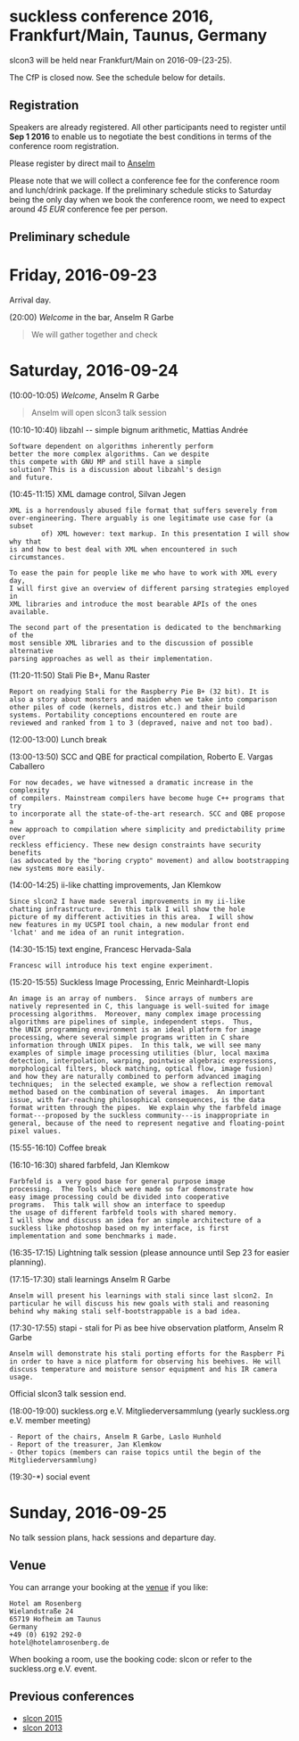 suckless conference 2016, Frankfurt/Main, Taunus, Germany
=========================================================

slcon3 will be held near Frankfurt/Main on 2016-09-(23-25).

The CfP is closed now. See the schedule below for details.

Registration
------------

Speakers are already registered. All other participants need to register until
**Sep 1 2016** to enable us to negotiate the best conditions in terms of the
conference room registration.

Please register by direct mail to [Anselm](mailto:anselm@garbe.us)

Please note that we will collect a conference fee for the conference room and
lunch/drink package. If the preliminary schedule sticks to Saturday being the
only day when we book the conference room, we need to expect around *45 EUR*
conference fee per person.

Preliminary schedule
--------------------

Friday, 2016-09-23
==================

Arrival day.

(20:00) *Welcome* in the bar, Anselm R Garbe

> We will gather together and check

Saturday, 2016-09-24
====================

(10:00-10:05) *Welcome*, Anselm R Garbe

> Anselm will open slcon3 talk session

(10:10-10:40) libzahl -- simple bignum arithmetic, Mattias Andrée

	Software dependent on algorithms inherently perform
	better the more complex algorithms. Can we despite
	this compete with GNU MP and still have a simple
	solution? This is a discussion about libzahl's design
	and future.

(10:45-11:15) XML damage control, Silvan Jegen

	XML is a horrendously abused file format that suffers severely from
	over-engineering. There arguably is one legitimate use case for (a subset
			of) XML however: text markup. In this presentation I will show why that
	is and how to best deal with XML when encountered in such circumstances.

	To ease the pain for people like me who have to work with XML every day,
	I will first give an overview of different parsing strategies employed in
	XML libraries and introduce the most bearable APIs of the ones available.

	The second part of the presentation is dedicated to the benchmarking of the
	most sensible XML libraries and to the discussion of possible alternative
	parsing approaches as well as their implementation.

(11:20-11:50) Stali Pie B+, Manu Raster

	Report on readying Stali for the Raspberry Pie B+ (32 bit). It is
	also a story about monsters and maiden when we take into comparison
	other piles of code (kernels, distros etc.) and their build
	systems. Portability conceptions encountered en route are
	reviewed and ranked from 1 to 3 (depraved, naive and not too bad).

(12:00-13:00) Lunch break

(13:00-13:50) SCC and QBE for practical compilation, Roberto E. Vargas Caballero

	For now decades, we have witnessed a dramatic increase in the complexity
	of compilers. Mainstream compilers have become huge C++ programs that try
	to incorporate all the state-of-the-art research. SCC and QBE propose a
	new approach to compilation where simplicity and predictability prime over
	reckless efficiency. These new design constraints have security benefits
	(as advocated by the "boring crypto" movement) and allow bootstrapping
	new systems more easily.

(14:00-14:25)  ii-like chatting improvements, Jan Klemkow

	Since slcon2 I have made several improvements in my ii-like
	chatting infrastructure.  In this talk I will show the hole
	picture of my different activities in this area.  I will show
	new features in my UCSPI tool chain, a new modular front end
	'lchat' and me idea of an runit integration.

(14:30-15:15) text engine, Francesc Hervada-Sala

	Francesc will introduce his text engine experiment.

(15:20-15:55) Suckless Image Processing,  Enric Meinhardt-Llopis

	An image is an array of numbers.  Since arrays of numbers are
	natively represented in C, this language is well-suited for image
	processing algorithms.  Moreover, many complex image processing
	algorithms are pipelines of simple, independent steps.  Thus,
	the UNIX programming environment is an ideal platform for image
	processing, where several simple programs written in C share
	information through UNIX pipes.  In this talk, we will see many
	examples of simple image processing utilities (blur, local maxima
	detection, interpolation, warping, pointwise algebraic expressions,
	morphological filters, block matching, optical flow, image fusion)
	and how they are naturally combined to perform advanced imaging
	techniques;  in the selected example, we show a reflection removal
	method based on the combination of several images.  An important
	issue, with far-reaching philosophical consequences, is the data
	format written through the pipes.  We explain why the farbfeld image
	format---proposed by the suckless community---is inappropriate in
	general, because of the need to represent negative and floating-point
	pixel values.

(15:55-16:10) Coffee break

(16:10-16:30) shared farbfeld, Jan Klemkow

	Farbfeld is a very good base for general purpose image
	processing.  The Tools which were made so far demonstrate how
	easy image processing could be divided into cooperative
	programs.  This talk will show an interface to speedup
	the usage of different farbfeld tools with shared memory.
	I will show and discuss an idea for an simple architecture of a
	suckless like photoshop based on my interface, is first
	implementation and some benchmarks i made.

(16:35-17:15) Lightning talk session (please announce until Sep 23 for easier planning).

(17:15-17:30) stali learnings Anselm R Garbe

	Anselm will present his learnings with stali since last slcon2. In
	particular he will discuss his new goals with stali and reasoning
	behind why making stali self-bootstrappable is a bad idea.

(17:30-17:55) stapi - stali for Pi as bee hive observation platform, Anselm R Garbe

	Anselm will demonstrate his stali porting efforts for the Raspberr Pi
	in order to have a nice platform for observing his beehives. He will
	discuss temperature and moisture sensor equipment and his IR camera
	usage.

Official slcon3 talk session end.

(18:00-19:00) suckless.org e.V. Mitgliederversammlung (yearly suckless.org e.V. member meeting)

	- Report of the chairs, Anselm R Garbe, Laslo Hunhold
	- Report of the treasurer, Jan Klemkow
	- Other topics (members can raise topics until the begin of the Mitgliederversammlung)

(19:30-*) social event

Sunday, 2016-09-25
==================

No talk session plans, hack sessions and departure day.

Venue
-----
You can arrange your booking at the [venue](http://www.hotelamrosenberg.de) if you like:

	Hotel am Rosenberg
	Wielandstraße 24
	65719 Hofheim am Taunus
	Germany
	+49 (0) 6192 292-0
	hotel@hotelamrosenberg.de

When booking a room, use the booking code: slcon or refer to the suckless.org e.V. event.

Previous conferences
--------------------
* [slcon 2015](http://suckless.org/conference/2015)
* [slcon 2013](http://suckless.org/conference/2013)

